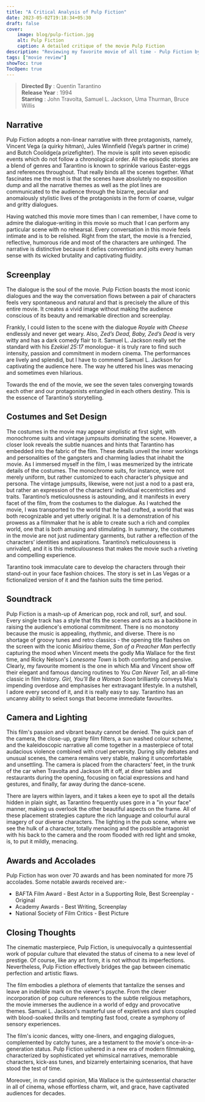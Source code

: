```yaml
---
title: "A Critical Analysis of Pulp Fiction"
date: 2023-05-02T19:18:34+05:30
draft: false
cover: 
    image: blog/pulp-fiction.jpg
    alt: Pulp Fiction
    caption: A detailed critique of the movie Pulp Fiction 
description: "Reviewing my favorite movie of all time - Pulp Fiction by Quentin Tarantino starring John Travolta, Samuel L. Jackson, Uma Thurman, Bruce Willis."
tags: ["movie review"]
showToc: true
TocOpen: true
---
```


>**Directed By** : Quentin Tarantino  
>**Release Year** : 1994  
>**Starring** : John Travolta, Samuel L. Jackson, Uma Thurman, Bruce Willis

## Narrative

Pulp Fiction adopts a non-linear narrative with three protagonists, namely, Vincent Vega (a quirky hitman), Jules Winnfield (Vega’s partner in crime) and Butch Coolidge(a prizefighter). The movie is split into seven episodic events which do not follow a chronological order. All the episodic stories are a blend of genres and Tarantino is known to sprinkle various Easter-eggs and references throughout. That really binds all the scenes together. What fascinates me the most is that the scenes have absolutely no exposition dump and all the narrative themes as well as the plot lines are communicated to the audience through the bizarre, peculiar and anomalously stylistic lives of the protagonists in the form of coarse, vulgar and gritty dialogues.

Having watched this movie more times than I can remember, I have come to admire the dialogue-writing in this movie so much that I can perform any particular scene with no rehearsal. Every conversation in this movie feels intimate and is to be relished. Right from the start, the movie is a frenzied, reflective, humorous ride and most of the characters are unhinged. The narrative is distinctive because it defies convention and jolts every human sense with its wicked brutality and captivating fluidity.

## Screenplay

The dialogue is the soul of the movie. Pulp Fiction boasts the most iconic dialogues and the way the conversation flows between a pair of characters feels very spontaneous and natural and that is precisely the allure of this entire movie. It creates a vivid image without making the audience conscious of its beauty and remarkable direction and screenplay.

Frankly, I could listen to the scene with the dialogue *Royale with Cheese* endlessly and never get weary. Also, *Zed’s Dead, Baby, Zed’s Dead* is very witty and has a dark comedy flair to it. Samuel L. Jackson really set the standard with his *Ezekiel 25:17* monologue- it is truly rare to find such intensity, passion and commitment in modern cinema. The performances are lively and splendid, but I have to commend Samuel L. Jackson for captivating the audience here. The way he uttered his lines was menacing and sometimes even hilarious.

Towards the end of the movie, we see the seven tales converging towards each other and our protagonists entangled in each others destiny. This is the essence of Tarantino’s storytelling.

## Costumes and Set Design

The costumes in the movie may appear simplistic at first sight, with monochrome suits and vintage jumpsuits dominating the scene. However, a closer look reveals the subtle nuances and hints that Tarantino has embedded into the fabric of the film. These details unveil the inner workings and personalities of the gangsters and charming ladies that inhabit the movie. As I immersed myself in the film, I was mesmerized by the intricate details of the costumes. The monochrome suits, for instance, were not merely uniform, but rather customized to each character’s physique and persona. The vintage jumpsuits, likewise, were not just a nod to a past era, but rather an expression of the characters’ individual eccentricities and traits. Tarantino’s meticulousness is astounding, and it manifests in every facet of the film, from the costumes to the dialogue. As I watched the movie, I was transported to the world that he had crafted, a world that was both recognizable and yet utterly original. It is a demonstration of his prowess as a filmmaker that he is able to create such a rich and complex world, one that is both amusing and stimulating. In summary, the costumes in the movie are not just rudimentary garments, but rather a reflection of the characters’ identities and aspirations. Tarantino’s meticulousness is unrivaled, and it is this meticulousness that makes the movie such a riveting and compelling experience.

Tarantino took immaculate care to develop the characters through their stand-out in
your face fashion choices. The story is set in Las Vegas or a fictionalized version of it and
the fashion suits the time period.

## Soundtrack

Pulp Fiction is a mash-up of American pop, rock and roll, surf, and soul. Every single track has a style that fits the scenes and acts as a backbone in raising the audience's emotional commitment. There is no monotony because the music is appealing, rhythmic, and diverse. There is no shortage of groovy tunes and retro classics - the opening title flashes on the screen with the iconic *Misirlou* theme, *Son of a Preacher Man* perfectly capturing the mood when Vincent meets the godly Mia Wallace for the first time, and Ricky Nelson's *Lonesome Town* is both comforting and pensive.
Clearly, my favourite moment is the one in which Mia and Vincent show off their elegant and famous dancing routines to *You Can Never Tell*, an all-time classic in film history. *Girl, You'll Be a Woman Soon* brilliantly conveys Mia's impending overdose and emphasises her extravagant lifestyle. In a nutshell, I adore every second of it, and it is really easy to say. Tarantino has an uncanny ability to select songs that become immediate favourites.

## Camera and Lighting

This film's passion and vibrant beauty cannot be denied. The quick pan of the camera, the close-up, grainy film filters, a sun washed colour scheme, and the kaleidoscopic narrative all come together in a masterpiece of total audacious violence combined with cruel perversity. During silly debates and unusual scenes, the camera remains very stable, making it uncomfortable and unsettling. The camera is placed from the characters' feet, in the trunk of the car when Travolta and Jackson lift it off, at diner tables and restaurants during the opening, focusing on facial expressions and hand gestures, and finally, far away during the dance-scene.

There are layers within layers, and it takes a keen eye to spot all the details hidden in plain sight, as Tarantino frequently uses gore in a "in your face" manner, making us overlook the other beautiful aspects on the frame. All of these placement strategies capture the rich language and colourful aural imagery of our diverse characters. The lighting in the pub scene, where we see the hulk of a character, totally menacing and the possible antagonist with his back to the camera and the room flooded with red light and smoke, is, to put it mildly, menacing.

## Awards and Accolades

Pulp Fiction has won over 70 awards and has been nominated for more 75 accolades. Some notable awards received are:-

- BAFTA Film Award - Best Actor in a Supporting Role, Best Screenplay - Original
- Academy Awards - Best Writing, Screenplay
- National Society of Film Critics - Best Picture

## Closing Thoughts

The cinematic masterpiece, Pulp Fiction, is unequivocally a quintessential work of popular culture that elevated the status of cinema to a new level of prestige. Of course, like any art form, it is not without its imperfections. Nevertheless, Pulp Fiction effectively bridges the gap between cinematic perfection and artistic flaws.

The film embodies a plethora of elements that tantalize the senses and leave an indelible mark on the viewer's psyche. From the clever incorporation of pop culture references to the subtle religious metaphors, the movie immerses the audience in a world of edgy and provocative themes. Samuel L. Jackson's masterful use of expletives and slurs coupled with blood-soaked thrills and tempting fast food, create a symphony of sensory experiences.

The film's iconic dances, witty one-liners, and engaging dialogues, complemented by catchy tunes, are a testament to the movie's once-in-a-generation status. Pulp Fiction ushered in a new era of modern filmmaking, characterized by sophisticated yet whimsical narratives, memorable characters, kick-ass tunes, and bizarrely entertaining scenarios, that have stood the test of time.

Moreover, in my candid opinion, Mia Wallace is the quintessential character in all of cinema, whose effortless charm, wit, and grace, have captivated audiences for decades.
